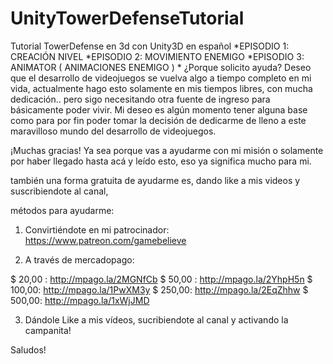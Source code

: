 # UnityTowerDefenseTutorial
Tutorial TowerDefense en 3d con Unity3D en español
*EPISODIO 1: CREACIÓN NIVEL
*EPISODIO 2: MOVIMIENTO ENEMIGO
*EPISODIO 3: ANIMATOR ( ANIMACIONES ENEMIGO )
*
¿Porque solicito ayuda?
Deseo que el desarrollo de videojuegos se vuelva algo a tiempo completo en mi vida, actualmente hago esto solamente en mis tiempos libres, con mucha dedicación.. pero sigo necesitando otra fuente de ingreso para básicamente poder vivir. Mi deseo es algún momento tener alguna base como para por fin poder tomar la decisión de dedicarme de lleno a este maravilloso mundo del desarrollo de videojuegos.

¡Muchas gracias!
Ya sea porque vas a ayudarme con mi misión o solamente por haber llegado hasta acá y leído esto, eso ya significa mucho para mi.

también una forma gratuita de ayudarme es, dando like a mis videos y suscribiendote al canal,


métodos para ayudarme:


1) Convirtiéndote en mi patrocinador: https://www.patreon.com/gamebelieve


2) A través de mercadopago:

$ 20,00 : http://mpago.la/2MGNfCb
$ 50,00 : http://mpago.la/2YhpH5n
$ 100,00: http://mpago.la/1PwXM3y
$ 250,00: http://mpago.la/2EqZhhw
$ 500,00: http://mpago.la/1xWjJMD


3) Dándole Like a mis vídeos, sucribiendote al canal y activando la campanita!


Saludos!
